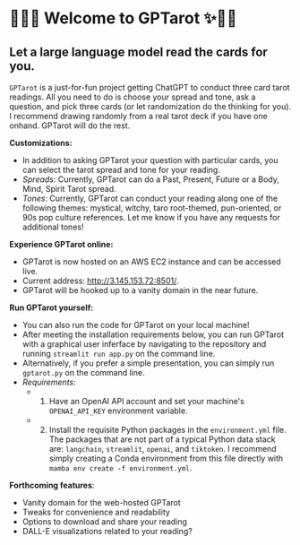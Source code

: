 # 🌱🔮✨ Welcome to GPTarot ✨🔮🌱

## Let a large language model read the cards for you.

`GPTarot` is a just-for-fun project getting ChatGPT to conduct three card tarot readings. All you need to do is choose your spread and tone, ask a question, and pick three cards (or let randomization do the thinking for you). I recommend drawing randomly from a real tarot deck if you have one onhand. GPTarot will do the rest.

**Customizations:**
* In addition to asking GPTarot your question with particular cards, you can select the tarot spread and tone for your reading.  
* *Spreads*: Currently, GPTarot can do a Past, Present, Future or a Body, Mind, Spirit Tarot spread. 
* *Tones*: Currently, GPTarot can conduct your reading along one of the following themes: mystical, witchy, taro root-themed, pun-oriented, or 90s pop culture references. Let me know if you have any requests for additional tones!

**Experience GPTarot online:**
* GPTarot is now hosted on an AWS EC2 instance and can be accessed live.
* Current address: http://3.145.153.72:8501/.
* GPTarot will be hooked up to a vanity domain in the near future.

**Run GPTarot yourself:**
* You can also run the code for GPTarot on your local machine!
* After meeting the installation requirements below, you can run GPTarot with a graphical user inferface by navigating to the repository and running `streamlit run app.py` on the command line.
* Alternatively, if you prefer a simple presentation, you can simply run `gptarot.py` on the command line. 
* *Requirements*:
  * 1. Have an OpenAI API account and set your machine's `OPENAI_API_KEY` environment variable.
  * 2. Install the requisite Python packages in the `environment.yml` file. The packages that are not part of a typical Python data stack are: `langchain`, `streamlit`, `openai`, and `tiktoken`. I recommend simply creating a Conda environment from this file directly with `mamba env create -f environment.yml`.

**Forthcoming features**: 
* Vanity domain for the web-hosted GPTarot
* Tweaks for convenience and readability
* Options to download and share your reading
* DALL-E visualizations related to your reading?
